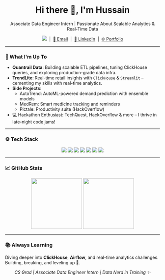 <h1 align="center">Hi there 👋, I'm Hussain</h1>  
<p align="center">Associate Data Engineer Intern | Passionate About Scalable Analytics & Real-Time Data </p>

<p align="center">
  <a href="https://komarev.com/ghpvc/?username=mohhddhassan&label=Profile%20Views&color=blueviolet&style=flat-square"><img src="https://komarev.com/ghpvc/?username=mohhddhassan&label=Profile%20Views&color=blueviolet&style=flat-square"></a>
  &nbsp;|&nbsp; <a href="mailto:mohhddhassan@gmail.com">📧 Email</a>
  &nbsp;|&nbsp; <a href="https://www.linkedin.com/in/hussainmohhdd">🔗 LinkedIn</a>
  &nbsp;|&nbsp; <a href="https://my-portfolio-git-main-mohamed-hussain-ss-projects.vercel.app/">🌐 Portfolio</a>
</p>

---

### 🚀 What I'm Up To
- **Quantrail Data**: Building scalable ETL pipelines, tuning ClickHouse queries, and exploring production-grade data infra.
- **TrendLite**: Real-time retail insights with `ClickHouse` & `Streamlit` – cementing my skills with real-time analytics.
- **Side Projects**:
  - AutoTrend: AutoML-powered demand prediction with ensemble models
  - MedRem: Smart medicine tracking and reminders
  - Pictale: Productivity suite (HackOverflow)
- 💻 Hackathon Enthusiast: TechQuest, HackOverflow & more – I thrive in late-night code jams!

---

### ⚙️ Tech Stack
<p align="center">
  <img src="https://img.shields.io/badge/Python-3776AB?style=flat-square&logo=python&logoColor=white" />
  <img src="https://img.shields.io/badge/SQL-4479A1?style=flat-square&logo=sqlite&logoColor=white" />
  <img src="https://img.shields.io/badge/ClickHouse-FFDD00?style=flat-square&logo=clickhouse&logoColor=black" />
  <img src="https://img.shields.io/badge/ETL-FF6F00?style=flat-square" />
  <img src="https://img.shields.io/badge/PostgreSQL-336791?style=flat-square&logo=postgresql&logoColor=white" />
  <img src="https://img.shields.io/badge/Airflow-017CEE?style=flat-square&logo=apache-airflow&logoColor=white" />
  <img src="https://img.shields.io/badge/Streamlit-FF4B4B?style=flat-square&logo=streamlit&logoColor=white" />
</p>

---

### 📈 GitHub Stats
<p align="center">
  <img src="https://github-readme-stats.vercel.app/api?username=mohhddhassan&show_icons=true&theme=tokyonight&hide=prs" height="165" />
  <img src="https://github-readme-stats.vercel.app/api/top-langs/?username=mohhddhassan&layout=compact&theme=tokyonight" height="165" />
</p>

---

### 📚 Always Learning
Diving deeper into **ClickHouse**, **Airflow**, and real-time analytics challenges. Building, breaking, and leveling up 🚀.  

<p align="center"><em>CS Grad | Associate Data Engineer Intern | Data Nerd in Training ✨</em></p>
